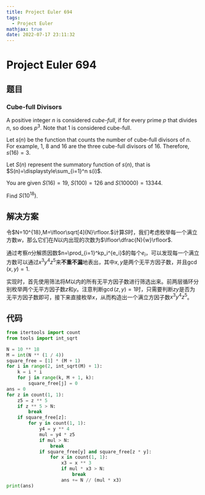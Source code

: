 ```yaml
---
title: Project Euler 694
tags:
  - Project Euler
mathjax: true
date: 2022-07-17 23:11:32
---
```


<escape><!-- more --></escape>

# Project Euler 694

## 题目

### Cube-full Divisors

A positive integer $n$ is considered *cube-full*, if for every prime $p$ that divides $n$, so does $p^3$. Note that $1$ is considered cube-full.

Let $s(n)$ be the function that counts the number of cube-full divisors of $n$. For example, $1$, $8$ and $16$ are the three cube-full divisors of $16$. Therefore, $s(16)=3$.

Let $S(n)$ represent the summatory function of $s(n)$, that is $S(n)=\displaystyle\sum_{i=1}^n s(i)$.

You are given $S(16) =  19$, $S(100) = 126$ and $S(10000) = 13344$.

Find $S(10^{18})$.

## 解决方案

令$N=10^{18},M=\lfloor\sqrt[4]{N}\rfloor.$计算$S$时，我们考虑枚举每一个满立方数$w$，那么它们在$N$以内出现的次数为$\lfloor\dfrac{N}{w}\rfloor$.

通过考察$n$分解质因数$n=\prod_{i=1}^kp_i^{e_i}$的每个$e_i$，可以发现每一个满立方数可以通过$x^3y^4z^5$来**不重不漏**地表出，其中$x,y$是两个无平方因子数，并且$\gcd(x,y)=1.$

实现时，首先使用筛法将$M$以内的所有无平方因子数进行筛选出来。前两层循环分别枚举两个无平方因子数$z$和$y$。注意判断$\gcd(z,y)=1$时，只需要判断$zy$是否为无平方因子数即可，接下来直接枚举$x$，从而构造出一个满立方因子数$x^3y^4z^5$。

## 代码

```py
from itertools import count
from tools import int_sqrt

N = 10 ** 18
M = int(N ** (1 / 4))
square_free = [1] * (M + 1)
for i in range(2, int_sqrt(M) + 1):
    k = i * i
    for j in range(k, M + 1, k):
        square_free[j] = 0
ans = 0
for z in count(1, 1):
    z5 = z ** 5
    if z ** 5 > N:
        break
    if square_free[z]:
        for y in count(1, 1):
            y4 = y ** 4
            mul = y4 * z5
            if mul > N:
                break
            if square_free[y] and square_free[z * y]:
                for x in count(1, 1):
                    x3 = x ** 3
                    if mul * x3 > N:
                        break
                    ans += N // (mul * x3)
print(ans)

```
